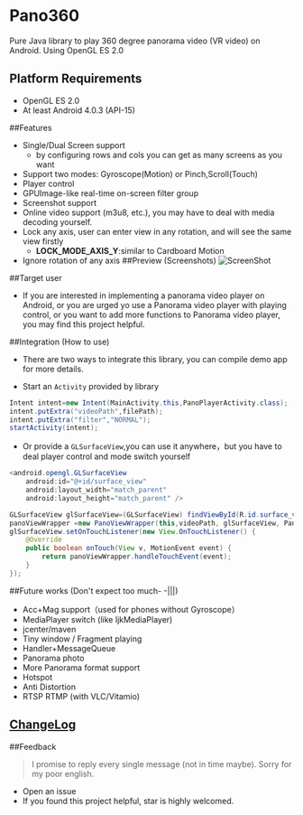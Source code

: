 # Pano360
Pure Java library to play 360 degree panorama video (VR video) on Android. Using OpenGL ES 2.0 

## Platform Requirements
* OpenGL ES 2.0 
* At least Android 4.0.3 (API-15) 

##Features
* Single/Dual Screen support
    * by configuring rows and cols you can get as many screens as you want
* Support two modes: Gyroscope(Motion) or Pinch,Scroll(Touch)
* Player control
* GPUImage-like real-time on-screen filter group
* Screenshot support
* Online video support (m3u8, etc.), you may have to deal with media decoding yourself.
* Lock any axis, user can enter view in any rotation, and will see the same view firstly
    * **LOCK_MODE_AXIS_Y**:similar to Cardboard Motion
* Ignore rotation of any axis
##Preview (Screenshots)
![ScreenShot](https://github.com/Martin20150405/Pano360/blob/master/screenshots/player_screen.jpg)

##Target user
* If you are interested in implementing a panorama video player on Android, or you are urged yo use a Panorama video player with playing control, or you want to add more functions to Panorama video player, you may find this project helpful.

##Integration (How to use)
* There are two ways to integrate this library, you can compile demo app for more details.

* Start an `Activity` provided by library 
```java
Intent intent=new Intent(MainActivity.this,PanoPlayerActivity.class);
intent.putExtra("videoPath",filePath);
intent.putExtra("filter","NORMAL");
startActivity(intent);
```

* Or provide a `GLSurfaceView`,you can use it anywhere，but you have to deal player control and mode switch yourself
```java
<android.opengl.GLSurfaceView
    android:id="@+id/surface_view"
    android:layout_width="match_parent"
    android:layout_height="match_parent" />
```
```java
GLSurfaceView glSurfaceView=(GLSurfaceView) findViewById(R.id.surface_view);
panoViewWrapper =new PanoViewWrapper(this,videoPath, glSurfaceView, PanoFilter.NORMAL);
glSurfaceView.setOnTouchListener(new View.OnTouchListener() {
	@Override
	public boolean onTouch(View v, MotionEvent event) {
		return panoViewWrapper.handleTouchEvent(event);
	}
});
```

##Future works (Don't expect too much- -|||)
* Acc+Mag support（used for phones without Gyroscope）
* MediaPlayer switch (like IjkMediaPlayer)
* jcenter/maven
* Tiny window / Fragment playing
* Handler+MessageQueue
* Panorama photo
* More Panorama format support
* Hotspot
* Anti Distortion
* RTSP RTMP (with VLC/Vitamio)

## [ChangeLog](https://github.com/Martin20150405/Pano360/wiki/ChangeLog)

##Feedback
>I promise to reply every single message (not in time maybe). Sorry for my poor english.

* Open an issue
* If you found this project helpful, star is highly welcomed.
